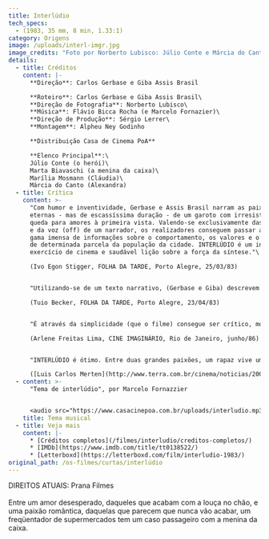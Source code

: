```yaml
---
title: Interlúdio
tech_specs:
  - (1983, 35 mm, 8 min, 1.33:1)
category: Origens
image: /uploads/interl-imgr.jpg
image_credits: "Foto por Norberto Lubisco: Júlio Conte e Márcia do Canto"
details:
  - title: Créditos
    content: |-
      **Direção**: Carlos Gerbase e Giba Assis Brasil

      **Roteiro**: Carlos Gerbase e Giba Assis Brasil\
      **Direção de Fotografia**: Norberto Lubisco\
      **Música**: Flávio Bicca Rocha (e Marcelo Fornazier)\
      **Direção de Produção**: Sérgio Lerrer\
      **Montagem**: Alpheu Ney Godinho

      **Distribuição Casa de Cinema PoA**

      **Elenco Principal**:\
      Júlio Conte (o herói)\
      Marta Biavaschi (a menina da caixa)\
      Marília Mosmann (Cláudia)\
      Márcia do Canto (Alexandra)
  - title: Crítica
    content: >-
      "Com humor e inventividade, Gerbase e Assis Brasil narram as paixões
      eternas - mas de escassíssima duração - de um garoto com irresistível
      queda para amores à primeira vista. Valendo-se exclusivamente das imagens
      e da voz (off) de um narrador, os realizadores conseguem passar ao público
      gama imensa de informações sobre o comportamento, os valores e o cotidiano
      de determinada parcela da população da cidade. INTERLÚDIO é um inteligente
      exercício de cinema e saudável lição sobre a força da síntese."\

      (Ivo Egon Stigger, FOLHA DA TARDE, Porto Alegre, 25/03/83)


      "Utilizando-se de um texto narrativo, (Gerbase e Giba) descrevem as aventuras de um casanova de supermercado. Mais para Eric Rohmer do que para qualquer outro cineasta francês, a narrativa do filme valoriza a presença de uma atriz sensível e promissora, Marta Biavaschi, no papel da caixa do supermercado, seduzida e abandonada pelo charme do volúvel conquistador."\

      (Tuio Becker, FOLHA DA TARDE, Porto Alegre, 23/04/83)


      "É através da simplicidade (que o filme) consegue ser crítico, mostrando o quanto o consumismo está presente na relação entre as pessoas. Esta temática é explicitada, por exemplo, durante a descrição física dos personagens: têm cabelo de glicerina, olhos cor de sapólio radium. As pessoas acabam se encarando como produtos: consomem e são consumidas."\

      (Arlene Freitas Lima, CINE IMAGINÁRIO, Rio de Janeiro, junho/86)


      "INTERLÚDIO é ótimo. Entre duas grandes paixões, um rapaz vive um romance sem futuro - um interlúdio - com a caixa de um supermercado. Gerbase, que se baseou num conto de sua autoria, discute o amor como consumo."\

      ([Luis Carlos Merten](http://www.terra.com.br/cinema/noticias/2000/10/03/010.htm), Agência Estado, 03/10/2000)
  - content: >-
      "Tema de interlúdio", por Marcelo Fornazzier


      <audio src="https://www.casacinepoa.com.br/uploads/interludio.mp3" controls />
    title: Tema musical
  - title: Veja mais
    content: |-
      * [Créditos completos](/filmes/interludio/creditos-completos/)
      * [IMDb](https://www.imdb.com/title/tt0138522/)
      * [Letterboxd](https://letterboxd.com/film/interludio-1983/)
original_path: /os-filmes/curtas/interlúdio
---
```

D﻿IREITOS ATUAIS: Prana Filmes\
\
Entre um amor desesperado, daqueles que acabam com a louça no chão, e uma paixão romântica, daquelas que parecem que nunca vão acabar, um freqüentador de supermercados tem um caso passageiro com a menina da caixa.